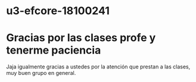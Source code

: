 # u3-efcore-18100241

# Gracias por las clases profe y tenerme paciencia 
Jaja igualmente gracias a ustedes por la atención que prestan a las clases, muy buen grupo en general.
